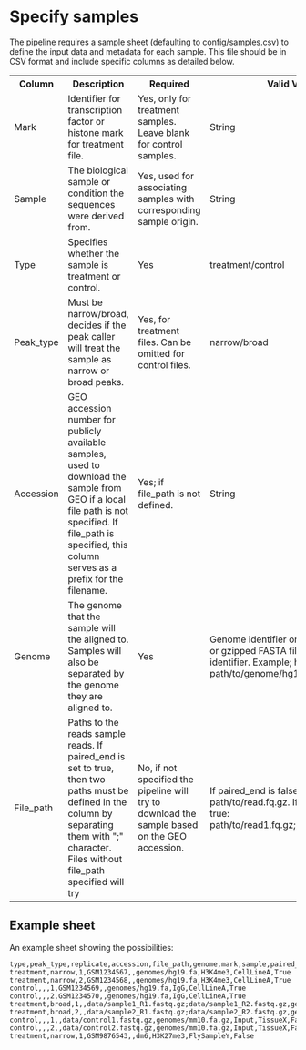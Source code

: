 
# Specify samples 

The pipeline requires a sample sheet (defaulting to config/samples.csv) to define the input data and metadata for each sample. This file should be in CSV format and include specific columns as detailed below.

<table>
    <th>Column</th>
    <th>Description</th>
    <th>Required</th>
    <th>Valid Values</th>
    <tr>
        <td>Mark</td>
        <td>Identifier for transcription factor or histone mark for treatment file.</td>
        <td>Yes, only for treatment samples. Leave blank for control samples.</td>
        <td>String</td>
    </tr>
    <tr>
        <td>Sample</td>
        <td>The biological sample or condition the sequences were derived from.</td>
        <td>Yes, used for associating samples with corresponding sample origin.</td>
        <td>String</td>
    </tr>
    <tr>
        <td>Type</td>
        <td>Specifies whether the sample is treatment or control.</td> 
        <td>Yes</td>
        <td>treatment/control</td>
    </tr>
    <tr>
        <td>Peak_type</td>
        <td>Must be narrow/broad, decides if the peak caller will treat the sample as narrow or broad peaks.</td>
        <td>Yes, for treatment files. Can be omitted for control files.</td>
        <td>narrow/broad</td>
    </tr>
    <tr>
        <td>Accession</td>
        <td>GEO accession number for publicly available samples, used to download the sample from GEO if a local file path is not specified. If file_path is specified, this column serves as a prefix for the filename.</td>
        <td>Yes; if file_path is not defined.</td>
        <td>String</td>
    </tr>    
    <tr>
        <td>Genome</td>
        <td>The genome that the sample will the aligned to. Samples will also be separated by the genome they are aligned to.</td>
        <td>Yes</td>
        <td>Genome identifier or path to a FASTA or gzipped FASTA file named after the identifier. Example; hg19 or path/to/genome/hg19.fa.gz</td>
    </tr>
    <tr>
        <td>File_path</td>
        <td>Paths to the reads sample reads. If paired_end is set to true, then two paths must be defined in the column by separating them with ";" character. Files without file_path specified will try </td>
        <td>No, if not specified the pipeline will try to download the sample based on the GEO accession.</td>
        <td>If paired_end is false; path/to/read.fq.gz. If paired_end is true: path/to/read1.fq.gz;path/to/read2.fq.gz </td>
    </tr>
        
</table>


## Example sheet

An example sheet showing the possibilities:

```csv
type,peak_type,replicate,accession,file_path,genome,mark,sample,paired_end
treatment,narrow,1,GSM1234567,,genomes/hg19.fa,H3K4me3,CellLineA,True
treatment,narrow,2,GSM1234568,,genomes/hg19.fa,H3K4me3,CellLineA,True
control,,,1,GSM1234569,,genomes/hg19.fa,IgG,CellLineA,True
control,,,2,GSM1234570,,genomes/hg19.fa,IgG,CellLineA,True
treatment,broad,1,,data/sample1_R1.fastq.gz;data/sample1_R2.fastq.gz,genomes/mm10.fa,H3K36me3,TissueX,True
treatment,broad,2,,data/sample2_R1.fastq.gz;data/sample2_R2.fastq.gz,genomes/mm10.fa,H3K36me3,TissueX,True
control,,,1,,data/control1.fastq.gz,genomes/mm10.fa.gz,Input,TissueX,False
control,,,2,,data/control2.fastq.gz,genomes/mm10.fa.gz,Input,TissueX,False
treatment,narrow,1,GSM9876543,,dm6,H3K27me3,FlySampleY,False
